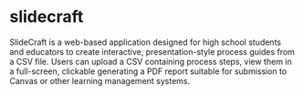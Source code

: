 # slidecraft
SlideCraft is a web-based application designed for high school students and educators to create interactive, presentation-style process guides from a CSV file. Users can upload a CSV containing process steps, view them in a full-screen, clickable generating a PDF report suitable for submission to Canvas or other learning management systems.
